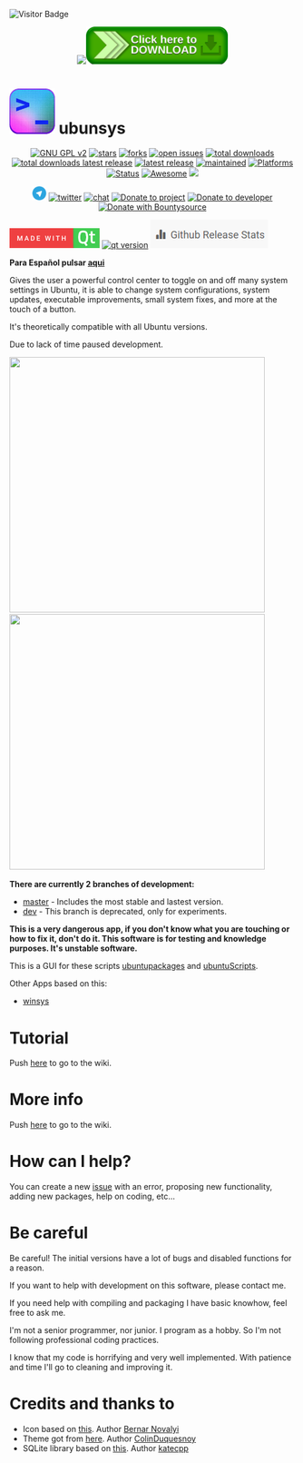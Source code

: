 ![Visitor Badge](https://visitor-badge.laobi.icu/badge?page_id=adgellida.ubunsys)

<p align="center">
  <a href="https://www.pling.com/p/1179908" target="_blank"><img src="https://www.linux-apps.com/images_sys/superstore/linux-apps-logo.png" width="250"></a><a href="https://www.pling.com/p/1179908" target="_blank"><img src="https://raw.githubusercontent.com/adgellida/resources/master/images/download-badge.png" width="250" alt="Gitlab"></a>
</p>

<img src="https://raw.githubusercontent.com/adgellida/ubunsys/master/logo.png" width="80"> ubunsys
=============================================

<p align="center">
    <a href="https://www.gnu.org/licenses/gpl-2.0.en.html" target="_blank"><img src="https://img.shields.io/badge/license-GPLv2-blue.svg" alt="GNU GPL v2"></a>
    <a href="https://github.com/adgellida/ubunsys/stargazers" target="_blank"><img src="https://img.shields.io/github/stars/adgellida/ubunsys.svg" alt="stars"></a>
    <a href="https://github.com/adgellida/ubunsys/network" target="_blank"><img src="https://img.shields.io/github/forks/adgellida/ubunsys.svg" alt="forks"></a>
    <a href="https://github.com/adgellida/ubunsys/issues?q=is%3Aopen" target="_blank"><img src="https://img.shields.io/github/issues/adgellida/ubunsys.svg" alt="open issues"></a>
    <a href="https://github.com/adgellida/ubunsys/releases/latest" target="_blank"><img src="https://img.shields.io/github/downloads/adgellida/ubunsys/total.svg" alt="total downloads"></a>
    <a href="https://github.com/adgellida/ubunsys/releases/latest" target="_blank"><img src="https://img.shields.io/github/downloads/adgellida/ubunsys/v2020.08.25/total.svg" alt="total downloads latest release"></a>
    <a href="https://github.com/adgellida/ubunsys/releases/latest" target="_blank"><img src="https://img.shields.io/badge/latest release-v2020.08.25-blue.svg" alt="latest release"></a>
    <a href="https://github.com/adgellida/ubunsys/commits/master" target="_blank"><img src="https://img.shields.io/badge/maintained-active-green.svg" alt="maintained"></a>
    <a href="https://github.com/adgellida/ubunsys/releases"><img src="https://img.shields.io/badge/platform-Linux-lightgrey.svg" alt="Platforms"></a>
    <a href="https://github.com/adgellida/ubunsys/releases"><img src="https://img.shields.io/badge/status-alpha-orange.svg" alt="Status"></a>
    <a href="https://github.com/LewisVo/Awesome-Linux-Software/#utilities"><img src="https://cdn.rawgit.com/sindresorhus/awesome/d7305f38d29fed78fa85652e3a63e154dd8e8829/media/badge.svg" alt="Awesome"/></a>
	<a href="https://www.codacy.com/app/adgellida/ubunsys?utm_source=github.com&amp;utm_medium=referral&amp;utm_content=adgellida/ubunsys&amp;utm_campaign=Badge_Grade"><img src="https://api.codacy.com/project/badge/Grade/f33896b9ff894ab3a0862ada0835deaa"/></a>
</p>

<p align="center">
	<a href="https://t.me/ubunsys_app" target="_blank"><img src="https://raw.githubusercontent.com/adgellida/ubunsys/master/src/images/td_logo.png" width="25" alt="telegram group"></a>
	<a href="https://twitter.com/ubunsys_app" target="_blank"><img src="https://img.shields.io/twitter/follow/ubunsys_app.svg?style=social&label=Follow" alt="twitter"></a>
	<a href="https://gitter.im/adgellida/ubunsys" target="_blank"><img src="https://badges.gitter.im/adgellida/ubunsys.svg" alt="chat"></a>
	<a href="https://www.paypal.com/cgi-bin/webscr?cmd=_s-xclick&hosted_button_id=84KHR9VLK7XK8" target="_blank"><img src="https://img.shields.io/badge/Donate-PayPal-green.svg" alt="Donate to project"></a> <a href="https://www.paypal.me/adgellida" target="_blank"><img src="https://img.shields.io/badge/Donate-PayPal.me-green.svg" alt="Donate to developer"></a>
	<a href="https://www.bountysource.com/teams/ubunsys" target="_blank"><img src="https://img.shields.io/bountysource/team/ubunsys/activity.svg" alt="Donate with Bountysource"></a>
</p>

<p align="left">
	<a href="https://forthebadge.com/" target="_blank"><img src="https://raw.githubusercontent.com/adgellida/ubunsys/master/src/images/made-with-qt.png" alt="forthebadge"></a>
	<a href="https://www.qt.io" target="_blank"><img src="https://img.shields.io/badge/qt version-v5.9.5-green.svg" alt="qt version"></a>
	<a href="http://www.somsubhra.com/github-release-stats/?username=adgellida&repository=ubunsys" target="_blank"><img src="https://raw.githubusercontent.com/adgellida/ubunsys/master/src/images/github-release-stats.png" alt="github release stats"></a>
</p>

**Para Español pulsar [aqui](https://github.com/adgellida/ubunsys/blob/master/READMEesES.md)**

Gives the user a powerful control center to toggle on and off many system settings in Ubuntu, it is able to change system configurations, system updates, executable improvements, small system fixes, and more at the touch of a button.

It's theoretically compatible with all Ubuntu versions.

Due to lack of time paused development.

<img src="https://i.imgur.com/0kxR5Vj.gif" width="450" height="450" />

<img src="https://i.imgur.com/9jecSPE.gif" width="450" height="450" />

**There are currently 2 branches of development:**

* [master](https://github.com/adgellida/ubunsys/tree/master) - Includes the most stable and lastest version.
* [dev](https://github.com/adgellida/ubunsys/tree/dev) - This branch is deprecated, only for experiments.

**This is a very dangerous app, if you don't know what you are touching or how to fix it, don't do it. This software is for testing and knowledge purposes. It's unstable software.**

This is a GUI for these scripts [ubuntupackages](https://github.com/adgellida/ubuntupackages) and [ubuntuScripts](https://github.com/adgellida/ubuntuScripts).

Other Apps based on this:

* [winsys](https://github.com/adgellida/winsys)

Tutorial
=============================================

Push [here](https://github.com/adgellida/ubunsys/wiki/Tutorial_en) to go to the wiki.

More info
=============================================

Push [here](https://github.com/adgellida/ubunsys/wiki/More-info) to go to the wiki.

How can I help?
=============================================

You can create a new [issue](https://github.com/adgellida/ubunsys/issues/new) with an error, proposing new functionality, adding new packages, help on coding, etc...

Be careful
=============================================

Be careful! The initial versions have a lot of bugs and disabled functions for a reason.

If you want to help with development on this software, please contact me.

If you need help with compiling and packaging I have basic knowhow, feel free to ask me.

I'm not a senior programmer, nor junior. I program as a hobby. So I'm not following professional coding practices.

I know that my code is horrifying and very well implemented. With patience and time I'll go to cleaning and improving it.

Credits and thanks to
=============================================

* Icon based on [this](https://thenounproject.com/term/terminal/715962/). Author [Bernar Novalyi](https://thenounproject.com/bernar.novalyi)
* Theme got from [here](https://github.com/ColinDuquesnoy/QDarkStyleSheet). Author [ColinDuquesnoy](https://github.com/ColinDuquesnoy)
* SQLite library based on [this](https://github.com/katecpp/sql_with_qt). Author [katecpp](https://github.com/katecpp)